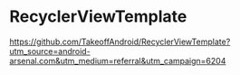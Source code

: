 # RecyclerViewTemplate

https://github.com/TakeoffAndroid/RecyclerViewTemplate?utm_source=android-arsenal.com&utm_medium=referral&utm_campaign=6204
